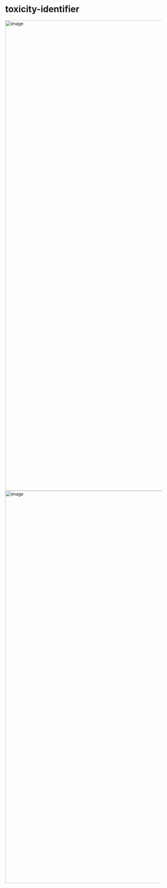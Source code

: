 # toxicity-identifier

<img width="1512" alt="image" src="https://github.com/kandpalpk/toxicity-identifier/assets/71525747/34fd3803-78ea-49f0-b042-2c63ad1fff70">
<br>
<img width="1261" alt="image" src="https://github.com/kandpalpk/toxicity-identifier/assets/71525747/b53fb99d-1094-4d93-80fb-1b5793df9c3a">

